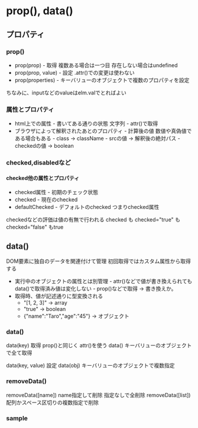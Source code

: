 # prop(), data()

## プロパティ

### prop()

* prop(prop)
\- 取得 複数ある場合は一つ目 存在しない場合はundefined
* prop(prop, value)
\- 設定 .attr()での変更は使わない
* prop(properties)
\- キーバリューのオブジェクトで複数のプロパティを設定

ちなみに、inputなどのvalueはelm.valでとればよい

### 属性とプロパティ

* html上での属性
\- 書いてある通りの状態 文字列
\- attr()で取得
* ブラウザによって解釈されたあとのプロパティ
\- 計算後の値 数値や真偽値である場合もある
\- class -> className
\- srcの値 -> 解釈後の絶対パス
\- checkedの値 -> boolean

### checked,disabledなど

<script>
$('#chk').prop('checked', true);
$('#btn').prop('disabled', false);

$('#chk').prop('checked');  // true
$('#chk').is('checked');    // true
$('#btn').prop('disabled'); // false
$('#btn').is('disabled');   // false
</script>

#### checked他の属性とプロパティ

* checked属性
\- 初期のチェック状態
* checked
\- 現在のchecked
* defaultChecked
\- デフォルトのchecked つまりchecked属性

checkedなどの評価は値の有無で行われる
checked も checked="true" も checked="false" もtrue

## data()
DOM要素に独自のデータを関連付けて管理
初回取得ではカスタム属性から取得する

* 実行中のオブジェクトの属性とは別管理
\- attr()などで値が書き換えられてもdata()で取得済み値は変化しない
\- prop()などで取得 -> 書き換えか。
* 取得時、値が記述通りに型変換される
  * "[1, 2, 3]" -> array
  * "true" -> boolean
  * {"name":"Taro","age":"45"} -> オブジェクト

### data()

data(key)         取得 prop()と同じく attr()を使う
data()            キーバリューのオブジェクトで全て取得

data(key, value)  設定
data(obj)         キーバリューのオブジェクトで複数指定

### removeData()

removeData([name])  name指定して削除 指定なしで全削除
removeData([list])  配列かスペース区切りの複数指定で削除

### sample

<script>
let name;
$('.show').attr('data-name', 'tanaka');
$(".show").data('name'); // 初取得なのでカスタム属性から'tanaka'
$('.show').attr('data-name', 'suzuki');
$(".show").data('name'); // 取得済みなので'tanaka'
$('.show').removeAttr('data-name');
$(".show").data('name'); // 取得済みなので'tanaka'
$('.show').attr('data-name'); // undefined
</script>